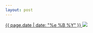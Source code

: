 ```yaml
---
layout: post
---
```


<p>
  <a href="/471">
    <time>{{ page.date | date: "%e %B %Y" }}</time>
    <img src="{{ site.assets_url }}/471.jpg">
  </a>
  
</p>
